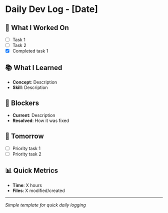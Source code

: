 # Daily Dev Log - [Date]

## 🎯 What I Worked On

- [ ] Task 1
- [ ] Task 2
- [x] Completed task 1

## 📚 What I Learned

- **Concept**: Description
- **Skill**: Description

## 🚧 Blockers

- **Current**: Description
- **Resolved**: How it was fixed

## 🎯 Tomorrow

- [ ] Priority task 1
- [ ] Priority task 2

## 📊 Quick Metrics

- **Time**: X hours
- **Files**: X modified/created

---

_Simple template for quick daily logging_
